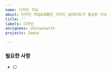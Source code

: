 ```yaml
---
name: 디자인 이슈
about: 디자인 작업&제플린 가이드 업데이트가 필요한 이슈
title: ''
labels: 디자인
assignees: shinyouwith
projects: Jamie

---
```


### 필요한 사항
- [ ]
